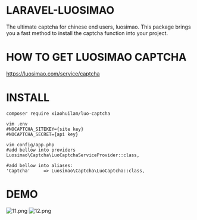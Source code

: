 # LARAVEL-LUOSIMAO
The ultimate captcha for chinese end users, luosimao. This package brings you a fast method to install the captcha function into your project.


# HOW TO GET LUOSIMAO CAPTCHA
https://luosimao.com/service/captcha


# INSTALL
```
composer require xiaohuilam/luo-captcha
```
```
vim .env
#NOCAPTCHA_SITEKEY={site key}
#NOCAPTCHA_SECRET={api key}
```
```
vim config/app.php
#add bellow into providers
Luosimao\Captcha\LuoCaptchaServiceProvider::class,

#add bellow into aliases:
'Captcha'     => Luosimao\Captcha\LuoCaptcha::class,
```

# DEMO

![11.png](https://ooo.0o0.ooo/2016/12/10/584bc01638108.png)
![12.png](https://ooo.0o0.ooo/2016/12/10/584bc01638be4.png)



